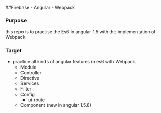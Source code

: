 ##Firebase - Angular - Webpack

### Purpose 
this repo is to practise the Es6 in angular 1.5 with the
implementation of Webpack

### Target
- practice all kinds of angular features in es6 with Webpack.
    - Module
    - Controller 
    - Directive
    - Services
    - Filter
    - Config
        - ui-route
    - Component (new in angular 1.5.8)
